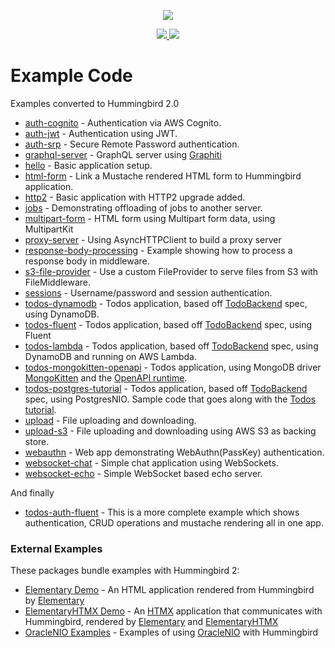 <p align="center">
<picture>
  <source media="(prefers-color-scheme: dark)" srcset="https://github.com/hummingbird-project/hummingbird/assets/9382567/48de534f-8301-44bd-b117-dfb614909efd">
  <img src="https://github.com/hummingbird-project/hummingbird/assets/9382567/e371ead8-7ca1-43e3-8077-61d8b5eab879">
</picture>
</p>  
<p align="center">
<a href="https://swift.org">
  <img src="https://img.shields.io/badge/swift-5.9-brightgreen.svg"/>
</a>
<a href="https://discord.gg/7ME3nZ7mP2">
  <img src="https://img.shields.io/badge/chat-discord-brightgreen.svg"/>
</a>
</p>

# Example Code

Examples converted to Hummingbird 2.0

- [auth-cognito](https://github.com/hummingbird-project/hummingbird-examples/tree/main/auth-cognito) - Authentication via AWS Cognito.
- [auth-jwt](https://github.com/hummingbird-project/hummingbird-examples/tree/main/auth-jwt) - Authentication using JWT.
- [auth-srp](https://github.com/hummingbird-project/hummingbird-examples/tree/main/auth-srp) - Secure Remote Password authentication.
- [graphql-server](https://github.com/hummingbird-project/hummingbird-examples/tree/main/graphql-server) - GraphQL server using [Graphiti](https://github.com/GraphQLSwift/Graphiti)
- [hello](https://github.com/hummingbird-project/hummingbird-examples/tree/main/hello) - Basic application setup.
- [html-form](https://github.com/hummingbird-project/hummingbird-examples/tree/main/html-form) - Link a Mustache rendered HTML form to Hummingbird application.
- [http2](https://github.com/hummingbird-project/hummingbird-examples/tree/main/http2) - Basic application with HTTP2 upgrade added.
- [jobs](https://github.com/hummingbird-project/hummingbird-examples/tree/main/jobs) - Demonstrating offloading of jobs to another server.
- [multipart-form](https://github.com/hummingbird-project/hummingbird-examples/tree/main/multipart-form) - HTML form using Multipart form data, using MultipartKit
- [proxy-server](https://github.com/hummingbird-project/hummingbird-examples/tree/main/proxy-server) - Using AsyncHTTPClient to build a proxy server
- [response-body-processing](https://github.com/hummingbird-project/hummingbird-examples/tree/main/proxy-server) - Example showing how to process a response body in middleware.
- [s3-file-provider](https://github.com/hummingbird-project/hummingbird-examples/tree/main/s3-file-provider) - Use a custom FileProvider to serve files from S3 with FileMiddleware.
- [sessions](https://github.com/hummingbird-project/hummingbird-examples/tree/main/sessions) - Username/password and session authentication.
- [todos-dynamodb](https://github.com/hummingbird-project/hummingbird-examples/tree/main/todos-dynamodb) - Todos application, based off [TodoBackend](http://todobackend.com) spec, using DynamoDB.
- [todos-fluent](https://github.com/hummingbird-project/hummingbird-examples/tree/1.x.x/todos-fluent) - Todos application, based off [TodoBackend](http://todobackend.com) spec, using Fluent
- [todos-lambda](https://github.com/hummingbird-project/hummingbird-examples/tree/main/todos-lambda) - Todos application, based off [TodoBackend](http://todobackend.com) spec, using DynamoDB and running on AWS Lambda.
- [todos-mongokitten-openapi](https://github.com/hummingbird-project/hummingbird-examples/tree/main/todos-mongokitten-openapi) - Todos application, using MongoDB driver [MongoKitten](https://github.com/orlandos-nl/MongoKitten) and the [OpenAPI runtime](https://github.com/apple/swift-openapi-runtime).
- [todos-postgres-tutorial](https://github.com/hummingbird-project/hummingbird-examples/tree/main/todos-postgres-tutorial) - Todos application, based off [TodoBackend](http://todobackend.com) spec, using PostgresNIO. Sample code that goes along with the [Todos tutorial](https://hummingbird-project.github.io/hummingbird-docs/2.0/tutorials/todos).
- [upload](https://github.com/hummingbird-project/hummingbird-examples/tree/main/upload) - File uploading and downloading.
- [upload-s3](https://github.com/hummingbird-project/hummingbird-examples/tree/main/upload-s3) - File uploading and downloading using AWS S3 as backing store.
- [webauthn](https://github.com/hummingbird-project/hummingbird-examples/tree/main/webauthn) - Web app demonstrating WebAuthn(PassKey) authentication.
- [websocket-chat](https://github.com/hummingbird-project/hummingbird-examples/tree/main/websocket-chat) - Simple chat application using WebSockets.
- [websocket-echo](https://github.com/hummingbird-project/hummingbird-examples/tree/main/websocket-echo) - Simple WebSocket based echo server.

And finally

- [todos-auth-fluent](https://github.com/hummingbird-project/hummingbird-examples/tree/main/todos-auth-fluent) - This is a more complete example which shows authentication, CRUD operations and mustache rendering all in one app.

### External Examples

These packages bundle examples with Hummingbird 2:

- [Elementary Demo](https://github.com/sliemeobn/elementary/tree/main/Examples/HummingbirdDemo) - An HTML application rendered from Hummingbird by [Elementary](https://github.com/sliemeobn/elementary)
- [ElementaryHTMX Demo](https://github.com/sliemeobn/elementary-htmx/tree/main/Examples/HummingbirdDemo) - An [HTMX](https://htmx.org/) application that communicates with Hummingbird, rendered by [Elementary](https://github.com/sliemeobn/elementary) and [ElementaryHTMX](https://github.com/sliemeobn/elementary-htmx)
- [OracleNIO Examples](https://github.com/kicsipixel/oracle-nio-examples) - Examples of using [OracleNIO](https://github.com/lovetodream/oracle-nio) with Hummingbird